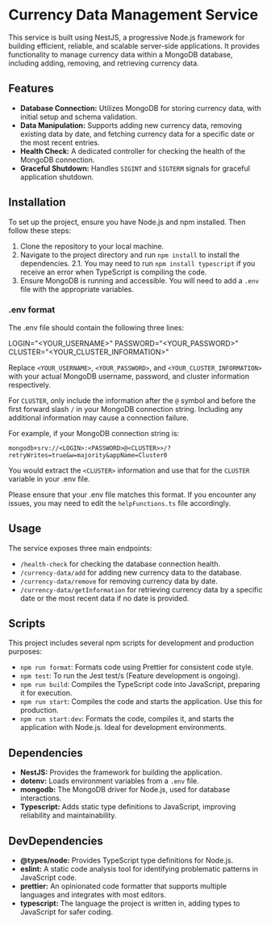 # Currency Data Management Service

This service is built using NestJS, a progressive Node.js framework for building efficient, reliable, and scalable server-side applications. It provides functionality to manage currency data within a MongoDB database, including adding, removing, and retrieving currency data.

## Features

- **Database Connection:** Utilizes MongoDB for storing currency data, with initial setup and schema validation.
- **Data Manipulation:** Supports adding new currency data, removing existing data by date, and fetching currency data for a specific date or the most recent entries.
- **Health Check:** A dedicated controller for checking the health of the MongoDB connection.
- **Graceful Shutdown:** Handles `SIGINT` and `SIGTERM` signals for graceful application shutdown.

## Installation

To set up the project, ensure you have Node.js and npm installed. Then follow these steps:

1. Clone the repository to your local machine.
2. Navigate to the project directory and run `npm install` to install the dependencies.
   2.1. You may need to run `npm install typescript` if you receive an error when TypeScript is compiling the code.
3. Ensure MongoDB is running and accessible. You will need to add a `.env` file with the appropriate variables.

### .env format
The .env file should contain the following three lines:

LOGIN="<YOUR_USERNAME>"
PASSWORD="<YOUR_PASSWORD>"
CLUSTER="<YOUR_CLUSTER_INFORMATION>"

Replace `<YOUR_USERNAME>`, `<YOUR_PASSWORD>`, and `<YOUR_CLUSTER_INFORMATION>` with your actual MongoDB username, password, and cluster information respectively.

For `CLUSTER`, only include the information after the `@` symbol and before the first forward slash `/` in your MongoDB connection string. Including any additional information may cause a connection failure.

For example, if your MongoDB connection string is:

`mongodb+srv://<LOGIN>:<PASSWORD>@<CLUSTER>>/?retryWrites=true&w=majority&appName=Cluster0`

You would extract the `<CLUSTER>` information and use that for the `CLUSTER` variable in your .env file.

Please ensure that your .env file matches this format. If you encounter any issues, you may need to edit the `helpFunctions.ts` file accordingly.

## Usage

The service exposes three main endpoints:

- `/health-check` for checking the database connection health.
- `/currency-data/add` for adding new currency data to the database.
- `/currency-data/remove` for removing currency data by date.
- `/currency-data/getInformation` for retrieving currency data by a specific date or the most recent data if no date is provided.

## Scripts

This project includes several npm scripts for development and production purposes:

- `npm run format`: Formats code using Prettier for consistent code style.
- `npm test`: To run the Jest test/s (Feature development is ongoing).
- `npm run build`: Compiles the TypeScript code into JavaScript, preparing it for execution.
- `npm run start`: Compiles the code and starts the application. Use this for production.
- `npm run start:dev`: Formats the code, compiles it, and starts the application with Node.js. Ideal for development environments.

## Dependencies

- **NestJS:** Provides the framework for building the application.
- **dotenv:** Loads environment variables from a `.env` file.
- **mongodb:** The MongoDB driver for Node.js, used for database interactions.
- **Typescript:** Adds static type definitions to JavaScript, improving reliability and maintainability.

## DevDependencies

- **@types/node:** Provides TypeScript type definitions for Node.js.
- **eslint:** A static code analysis tool for identifying problematic patterns in JavaScript code.
- **prettier:** An opinionated code formatter that supports multiple languages and integrates with most editors.
- **typescript:** The language the project is written in, adding types to JavaScript for safer coding.

